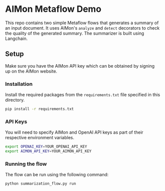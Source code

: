 # AIMon Metaflow Demo

This repo contains two simple Metaflow flows that generates a summary of an input document.
It uses AIMon's `analyze` and `detect` decorators to check the quality of the generated summary.
The summarizer is built using Langchain. 

## Setup

Make sure you have the AIMon API key which can be obtained by signing up on the AIMon website.

### Installation

Install the required packages from the `requirements.txt` file specified in this directory.

```bash
pip install -r requirements.txt
```

### API Keys

You will need to specify AIMon and OpenAI API keys as part of their respective environment variables. 

```bash
export OPENAI_KEY=YOUR_OPENAI_API_KEY
export AIMON_API_KEY=YOUR_AIMON_API_KEY
```

### Running the flow

The flow can be run using the following command:

```bash
python summarization_flow.py run
```


